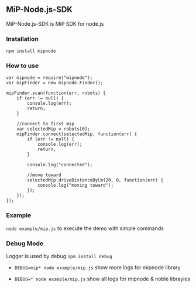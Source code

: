 ## MiP-Node.js-SDK
MiP-Node.js-SDK is MiP SDK for node.js

### Installation
`npm install mipnode`

### How to use
```
var mipnode = require("mipnode");
var mipFinder = new mipnode.Finder();

mipFinder.scan(function(err, robots) {
	if (err != null) {
		console.log(err);
		return;
	}
	
	//connect to first mip
	var selectedMip = robots[0];
	mipFinder.connect(selectedMip, function(err) {
		if (err != null) {
			console.log(err);
			return;
		}
		
		console.log("connected");
		
		//move toward
		selectedMip.driveDistanceByCm(20, 0, function(err) {
			console.log("moving toward");
		});
	});
});
```

### Example
`node example/mip.js` to execute the demo with simple commands

### Debug Mode
Logger is used by debug `npm install debug`

- `DEBUG=mip* node example/mip.js` show more logs for mipnode library

- `DEBUG=* node example/mip.js` show all logs for mipnode & noble librayies